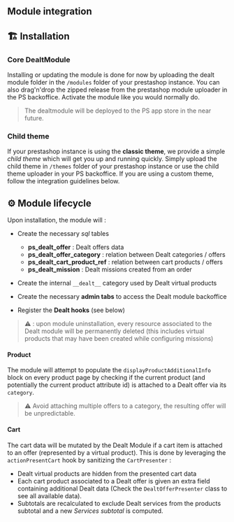 ## Module integration

## 🏗 Installation

### Core DealtModule

Installing or updating the module is done for now by uploading the dealt module folder in the `/modules` folder of your prestashop instance.
You can also drag'n'drop the zipped release from the prestashop module uploader in the PS backoffice. Activate the module like you would normally do.

> The dealtmodule will be deployed to the PS app store in the near future.

### Child theme

If your prestashop instance is using the **classic theme**, we provide a simple _child theme_ which will get you up and running quickly. Simply upload the child theme in `/themes` folder of your prestashop instance or use the child theme uploader in your PS backoffice. If you are using a custom theme, follow the integration guidelines below.

## ⚙️ Module lifecycle

Upon installation, the module will :

- Create the necessary _sql_ tables

  - **ps_dealt_offer** : Dealt offers data
  - **ps_dealt_offer_category** : relation between Dealt categories / offers
  - **ps_dealt_cart_product_ref** : relation between cart products / offers
  - **ps_dealt_mission** : Dealt missions created from an order

- Create the internal `__dealt__` category used by Dealt virtual products
- Create the necessary **admin tabs** to access the Dealt module backoffice
- Register the **Dealt hooks** (see below)

> ⚠️ : upon module uninstallation, every resource associated to the Dealt module will be permanently deleted (this includes virtual products that may have been created while configuring missions)

#### Product

The module will attempt to populate the `displayProductAdditionalInfo` block on every product page by checking if the current product (and potentially the current product attribute id) is attached to a Dealt offer via its `category`.

> ⚠️ Avoid attaching multiple offers to a category, the resulting offer will be unpredictable.

#### Cart

The cart data will be mutated by the Dealt Module if a cart item is attached to an offer (represented by a virtual product). This is done by leveraging the `actionPresentCart` hook by sanitizing the `CartPresenter` :

- Dealt virtual products are hidden from the presented cart data
- Each cart product associated to a Dealt offer is given an extra field containing additional Dealt data (Check the `DealtOfferPresenter` class to see all available data).
- Subtotals are recalculated to exclude Dealt services from the products subtotal and a new _Services subtotal_ is computed.
